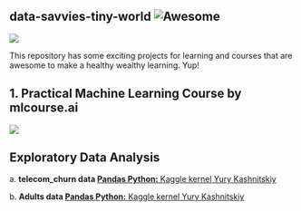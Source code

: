 ## data-savvies-tiny-world ![Awesome](https://cdn.rawgit.com/sindresorhus/awesome/d7305f38d29fed78fa85652e3a63e154dd8e8829/media/badge.svg)


![](https://media.giphy.com/media/jYl67ehKv4IJq/giphy.gif)

This repository has some exciting projects for learning and courses that are awesome to make a healthy wealthy learning. Yup!



## 1. Practical Machine Learning Course by mlcourse.ai
<a href="https://mlcourse.ai" target="_blank"><img src="https://habrastorage.org/files/fd4/502/43d/fd450243dd604b81b9713213a247aa20.jpg"></a>



## Exploratory Data Analysis
a. <b>telecom_churn data [Pandas Python:</b> Kaggle kernel Yury Kashnitskiy<b>](https://www.kaggle.com/kashnitsky/topic-1-exploratory-data-analysis-with-pandas) </b>

b. <b>Adults data [Pandas Python:</b> Kaggle kernel Yury Kashnitskiy<b>](https://www.kaggle.com/kashnitsky/a1-demo-pandas-and-uci-adult-dataset-solution) </b>
